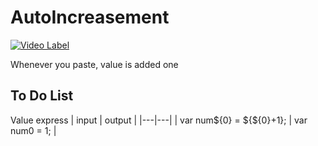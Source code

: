 # AutoIncreasement
[![Video Label](http://img.youtube.com/vi/LWq8l9bDRSM/0.jpg)](https://youtu.be/LWq8l9bDRSM)

Whenever you paste, value is added one

## To Do List
Value express
| input | output |
|---|---|
| var num${0} = ${${0}+1}; | var num0 = 1; |
